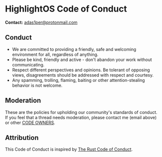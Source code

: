 # HighlightOS Code of Conduct
**Contact:** [adas1per@protonmail.com](mailto:adas1per@protonmail.com)
## Conduct
* We are committed to providing a friendly, safe and welcoming environment for all, regardless of anything.
* Please be kind, friendly and active - don't abandon your work without communicating.
* Respect different perspectives and opinions. Be tolerant of opposing views, disagreements should be addressed with respect and courtesy.
* Any spamming, trolling, flaming, baiting or other attention-stealing behavior is not welcome.

## Moderation
These are the policies for upholding our community's standards of conduct. If you feel that a thread needs moderation, please contact me (email above) or other [CODE OWNERS](https://github.com/adamperkowski/highlightos/blob/main/.github/CODEOWNERS).

## Attribution
This Code of Conduct is inspired by [The Rust Code of Conduct](https://www.rust-lang.org/policies/code-of-conduct).
